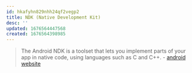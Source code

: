 ```yaml
---
id: hkafyhn829nhh24qf2vegp2
title: NDK (Native Development Kit)
desc: ''
updated: 1676564447568
created: 1676564398985
---
```


> The Android NDK is a toolset that lets you implement parts of your app in native code, using languages such as C and C++.  - [android website](https://developer.android.com/ndk)